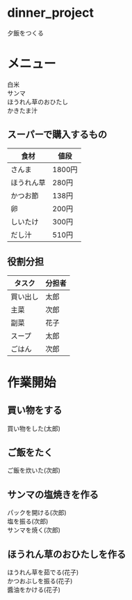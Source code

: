 # dinner_project
夕飯をつくる

# メニュー
白米  
サンマ  
ほうれん草のおひたし  
かきたま汁  

## スーパーで購入するもの
| 食材  | 値段 |
| ------------- | ------------- |
| さんま  | 1800円  |
| ほうれん草  | 280円  |
| かつお節  | 138円  |
| 卵  | 200円  |
| しいたけ  | 300円  |
| だし汁  | 510円  |

## 役割分担
| タスク  | 分担者 |
| ------------- | ------------- |
| 買い出し  | 太郎  |
| 主菜  | 次郎  |
| 副菜  | 花子  |
| スープ  | 太郎  |
| ごはん  | 次郎  |

# 作業開始
## 買い物をする
買い物をした(太郎)  

## ご飯をたく
ご飯を炊いた(次郎)

## サンマの塩焼きを作る
パックを開ける(次郎)  
塩を振る(次郎)  
サンマを焼く(次郎)  

## ほうれん草のおひたしを作る
ほうれん草を茹でる(花子)  
かつおぶしを振る(花子)  
醬油をかける(花子)  
